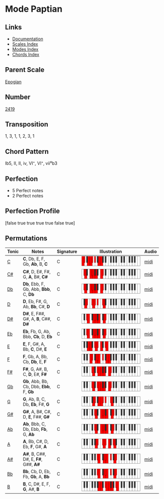 # Mode Paptian

## Links

- [Documentation](README.md)
- [Scales Index](Scales.md)
- [Modes Index](Modes.md)
- [Chords Index](Chords.md)

## Parent Scale

[Epogian](ScaleEpogian.md)

## Number

[2419](https://ianring.com/musictheory/scales/2419)

## Transposition

1, 3, 1, 1, 2, 3, 1

## Chord Pattern

Ib5, II, II, iv, VI⁺, VI⁺, vii⁰b3

## Perfection

- 5 Perfect notes
- 2 Perfect notes

## Perfection Profile

[false true true true true false true]

## Permutations

| Tonic | Notes | Signature | Illustration | Audio |
|-------|-------|-----------|--------------|-------|
| [C](ModeCNaturalPaptian.md) | **C**, Db, E, F, Gb, **Ab**, B, **C** | C | ![CNaturalPaptian](ModeCNaturalPaptian.png) | [midi](https://github.com/edipermadi/music/blob/main/docs/ModeCNaturalPaptian.mid?raw=true) |
| [C#](ModeCSharpPaptian.md) | **C#**, D, E#, F#, G, **A**, B#, **C#** | C | ![CSharpPaptian](ModeCSharpPaptian.png) | [midi](https://github.com/edipermadi/music/blob/main/docs/ModeCSharpPaptian.mid?raw=true) |
| [Db](ModeDFlatPaptian.md) | **Db**, Ebb, F, Gb, Abb, **Bbb**, C, **Db** | C | ![DFlatPaptian](ModeDFlatPaptian.png) | [midi](https://github.com/edipermadi/music/blob/main/docs/ModeDFlatPaptian.mid?raw=true) |
| [D](ModeDNaturalPaptian.md) | **D**, Eb, F#, G, Ab, **Bb**, C#, **D** | C | ![DNaturalPaptian](ModeDNaturalPaptian.png) | [midi](https://github.com/edipermadi/music/blob/main/docs/ModeDNaturalPaptian.mid?raw=true) |
| [D#](ModeDSharpPaptian.md) | **D#**, E, F##, G#, A, **B**, C##, **D#** | C | ![DSharpPaptian](ModeDSharpPaptian.png) | [midi](https://github.com/edipermadi/music/blob/main/docs/ModeDSharpPaptian.mid?raw=true) |
| [Eb](ModeEFlatPaptian.md) | **Eb**, Fb, G, Ab, Bbb, **Cb**, D, **Eb** | C | ![EFlatPaptian](ModeEFlatPaptian.png) | [midi](https://github.com/edipermadi/music/blob/main/docs/ModeEFlatPaptian.mid?raw=true) |
| [E](ModeENaturalPaptian.md) | **E**, F, G#, A, Bb, **C**, D#, **E** | C | ![ENaturalPaptian](ModeENaturalPaptian.png) | [midi](https://github.com/edipermadi/music/blob/main/docs/ModeENaturalPaptian.mid?raw=true) |
| [F](ModeFNaturalPaptian.md) | **F**, Gb, A, Bb, Cb, **Db**, E, **F** | C | ![FNaturalPaptian](ModeFNaturalPaptian.png) | [midi](https://github.com/edipermadi/music/blob/main/docs/ModeFNaturalPaptian.mid?raw=true) |
| [F#](ModeFSharpPaptian.md) | **F#**, G, A#, B, C, **D**, E#, **F#** | C | ![FSharpPaptian](ModeFSharpPaptian.png) | [midi](https://github.com/edipermadi/music/blob/main/docs/ModeFSharpPaptian.mid?raw=true) |
| [Gb](ModeGFlatPaptian.md) | **Gb**, Abb, Bb, Cb, Dbb, **Ebb**, F, **Gb** | C | ![GFlatPaptian](ModeGFlatPaptian.png) | [midi](https://github.com/edipermadi/music/blob/main/docs/ModeGFlatPaptian.mid?raw=true) |
| [G](ModeGNaturalPaptian.md) | **G**, Ab, B, C, Db, **Eb**, F#, **G** | C | ![GNaturalPaptian](ModeGNaturalPaptian.png) | [midi](https://github.com/edipermadi/music/blob/main/docs/ModeGNaturalPaptian.mid?raw=true) |
| [G#](ModeGSharpPaptian.md) | **G#**, A, B#, C#, D, **E**, F##, **G#** | C | ![GSharpPaptian](ModeGSharpPaptian.png) | [midi](https://github.com/edipermadi/music/blob/main/docs/ModeGSharpPaptian.mid?raw=true) |
| [Ab](ModeAFlatPaptian.md) | **Ab**, Bbb, C, Db, Ebb, **Fb**, G, **Ab** | C | ![AFlatPaptian](ModeAFlatPaptian.png) | [midi](https://github.com/edipermadi/music/blob/main/docs/ModeAFlatPaptian.mid?raw=true) |
| [A](ModeANaturalPaptian.md) | **A**, Bb, C#, D, Eb, **F**, G#, **A** | C | ![ANaturalPaptian](ModeANaturalPaptian.png) | [midi](https://github.com/edipermadi/music/blob/main/docs/ModeANaturalPaptian.mid?raw=true) |
| [A#](ModeASharpPaptian.md) | **A#**, B, C##, D#, E, **F#**, G##, **A#** | C | ![ASharpPaptian](ModeASharpPaptian.png) | [midi](https://github.com/edipermadi/music/blob/main/docs/ModeASharpPaptian.mid?raw=true) |
| [Bb](ModeBFlatPaptian.md) | **Bb**, Cb, D, Eb, Fb, **Gb**, A, **Bb** | C | ![BFlatPaptian](ModeBFlatPaptian.png) | [midi](https://github.com/edipermadi/music/blob/main/docs/ModeBFlatPaptian.mid?raw=true) |
| [B](ModeBNaturalPaptian.md) | **B**, C, D#, E, F, **G**, A#, **B** | C | ![BNaturalPaptian](ModeBNaturalPaptian.png) | [midi](https://github.com/edipermadi/music/blob/main/docs/ModeBNaturalPaptian.mid?raw=true) |
